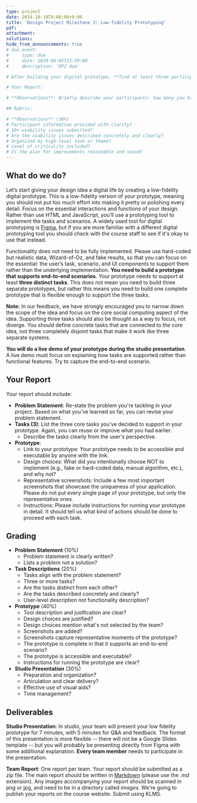 ```yaml
---
type: project
date: 2024-10-10T9:00:00+9:00
title: 'Design Project Milestone 3: Low-fidelity Prototyping'
pdf:
attachment:
solutions:
hide_from_announcements: true
# due_event: 
#     type: due
#     date: 2024-04-05T23:59:00
#     description: 'DP2 due'

# After building your digital prototype, **find at least three participants to test it**. Make sure they are not friends who know about your project already, or classmates. Preferably, **try to find participants who are close to your target user group**. If they are not your target user, please explain how they still provide valuable feedback for your prototype.

# Your Report:

# **Observations**: Briefly describe your participants: how many you had, (very brief) background information that is related to your prototype. List at least 10 usability problems you discovered. Organize them by high-level task or theme, not by each participant or time. But mention which participant ran into the problem by referring to them as P1, P2, ... (e.g., search results did not show the price information (P1, P3)). For each problem, indicate how critical the problem is: high, medium, and low. Finally, show how you plan to address each of the problems in the later stage of your design process.

## Rubric:

# **Observations** (30%)
# Participant information provided with clarity?
# 10+ usability issues submitted?
# Are the usability issues described concretely and clearly?
# Organized by high-level task or theme?
# Level of criticality included?
# Is the plan for improvements reasonable and sound?
---
```


## What do we do?
Let’s start giving your design idea a digital life by creating a low-fidelity digital prototype. This is a low-fidelity version of your prototype, meaning you should not put too much effort into making it pretty or polishing every detail. Focus on the essential interactions and functions of your design. Rather than use HTML and JavaScript, you’ll use a prototyping tool to implement the tasks and scenarios. A widely used tool for digital prototyping is [Figma](https://www.figma.com/login), but if you are more familiar with a different digital prototyping tool you should check with the course staff to see if it's okay to use that instead. 

Functionality does not need to be fully implemented. Please use hard-coded but realistic data, Wizard-of-Oz, and fake results, so that you can focus on the essential: the user’s task, scenario, and UI components to support them rather than the underlying implementation. **You need to build a prototype that supports end-to-end scenarios**. Your prototype needs to support at least **three distinct tasks**. This does not mean you need to build three separate prototypes, but rather this means you need to build one complete prototype that is flexible enough to support the three tasks. 

**Note:** In our feedback, we have strongly encouraged you to narrow down the scope of the idea and focus on the core social computing aspect of the idea. Supporting three tasks should also be thought as a way to focus, not diverge. You should define concrete tasks that are connected to the core idea, not three completely disjoint tasks that make it work like three separate systems.

**You will do a live demo of your prototype during the studio presentation**. A live demo must focus on explaining how tasks are supported rather than functional features. Try to capture the end-to-end scenario. 


## Your Report
Your report should include:

* **Problem Statement**: Re-state the problem you're tackling in your project. Based on what you've learned so far, you can revise your problem statement.
* **Tasks (3)**: List the three core tasks you've decided to support in your prototype. Again, you can reuse or improve what you had earlier.
  * Describe the tasks clearly from the user's perspective. 
* **Prototype**:
  * Link to your prototype: Your prototype needs to be accessible and executable by anyone with the link.
  * Design choices: What did you intentionally choose NOT to implement (e.g., fake or hard-coded data, manual algorithm, etc.), and why not?
  * Representative screenshots: Include a few most important screenshots that showcase the uniqueness of your application. Please do not put every single page of your prototype, but only the representative ones.
  * Instructions: Please include instructions for running your prototype in detail. It should tell us what kind of actions should be done to proceed with each task.



## Grading
* **Problem Statement** (10%)
  * Problem statement is clearly written?
  * Lists a problem not a solution?
* **Task Descriptions** (20%)
  * Tasks align with the problem statement?
  * Three or more tasks?
  * Are the tasks distinct from each other?
  * Are the tasks described concretely and clearly?
  * User-level description not functionality description?
* **Prototype** (40%)
  * Tool description and justfication are clear?
  * Design choices are justified?
  * Design choices mention what's not selected by the team?
  * Screenshots are added?
  * Screenshots capture representative moments of the prototype?
  * The prototype is complete in that it supports an end-to-end scenario?
  * The prototype is accessible and executable?
  * Instructions for running the prototype are clear?
* **Studio Presentation** (30%)
  * Preparation and organization?
  * Articulation and clear delivery?
  * Effective use of visual aids?
  * Time management?

## Deliverables
**Studio Presentation**: In studio, your team will present your low fidelity prototype for 7 minutes, with 5 minutes for Q&A and feedback. The format of this presentation is more flexible -- there will not be a Google Slides template -- but you will probably be presenting directly from Figma with some additional explanation.  **Every team member** needs to participate in the presentation.

**Team Report**: One report per team. Your report should be submitted as a zip file. The main report should be written in [Markdown](https://daringfireball.net/projects/markdown/) (please use the *.md* extension). Any images accompanying your report should be scanned in png or jpg, and need to be in a directory called *images*. We're going to publish your reports on the course website. Submit using KLMS.